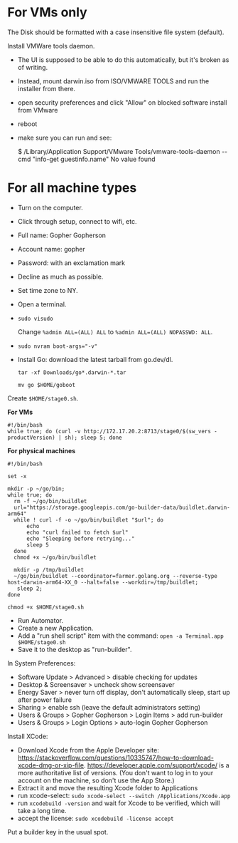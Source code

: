 # For VMs only #

The Disk should be formatted with a case insensitive file system (default).

Install VMWare tools daemon.

  - The UI is supposed to be able to do this automatically, but it's broken as of writing.
  - Instead, mount darwin.iso from ISO/VMWARE TOOLS and run the installer from there.
  - open security preferences and click "Allow" on blocked software install from VMware
  - reboot
  - make sure you can run and see:

    $ /Library/Application Support/VMware Tools/vmware-tools-daemon --cmd "info-get guestinfo.name"
    No value found

# For all machine types

- Turn on the computer.
- Click through setup, connect to wifi, etc.
- Full name: Gopher Gopherson
- Account name: gopher
- Password: with an exclamation mark
- Decline as much as possible.
- Set time zone to NY.
- Open a terminal.
- `sudo visudo`

  Change  `%admin ALL=(ALL) ALL` to `%admin ALL=(ALL) NOPASSWD: ALL`.

- `sudo nvram boot-args="-v"`

- Install Go: download the latest tarball from go.dev/dl.

  `tar -xf Downloads/go*.darwin-*.tar`

  `mv go $HOME/goboot`

Create `$HOME/stage0.sh`.

**For VMs**
```
#!/bin/bash
while true; do (curl -v http://172.17.20.2:8713/stage0/$(sw_vers -productVersion) | sh); sleep 5; done
```
**For physical machines**
```
#!/bin/bash

set -x

mkdir -p ~/go/bin;
while true; do
  rm -f ~/go/bin/buildlet
  url="https://storage.googleapis.com/go-builder-data/buildlet.darwin-arm64"
  while ! curl -f -o ~/go/bin/buildlet "$url"; do
      echo
      echo "curl failed to fetch $url"
      echo "Sleeping before retrying..."
      sleep 5
  done
  chmod +x ~/go/bin/buildlet

  mkdir -p /tmp/buildlet
  ~/go/bin/buildlet --coordinator=farmer.golang.org --reverse-type host-darwin-arm64-XX_0 --halt=false --workdir=/tmp/buildlet;
   sleep 2;
done
```

`chmod +x $HOME/stage0.sh`

- Run Automator.
- Create a new Application.
- Add a "run shell script" item with the command: 
  `open -a Terminal.app $HOME/stage0.sh`
- Save it to the desktop as "run-builder".

In System Preferences:
- Software Update > Advanced > disable checking for updates
- Desktop & Screensaver > uncheck show screensaver
- Energy Saver > never turn off display, don't automatically sleep, start up after power failure
- Sharing > enable ssh (leave the default administrators setting)
- Users & Groups > Gopher Gopherson > Login Items > add run-builder
- Users & Groups > Login Options > auto-login Gopher Gopherson

Install XCode:
- Download Xcode from the Apple Developer site:
https://stackoverflow.com/questions/10335747/how-to-download-xcode-dmg-or-xip-file.
https://developer.apple.com/support/xcode/ is a more authoritative list of versions.
(You don't want to log in to your account on the machine, so don't use the App Store.)
- Extract it and move the resulting Xcode folder to Applications
- run xcode-select: `sudo xcode-select --switch /Applications/Xcode.app`
- run `xcodebuild -version` and wait for Xcode to be verified, which will take a long time.
- accept the license: `sudo xcodebuild -license accept`

Put a builder key in the usual spot.